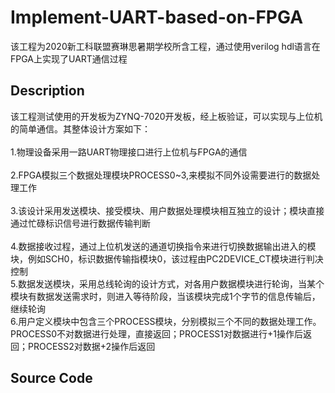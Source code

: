 # Implement-UART-based-on-FPGA
该工程为2020新工科联盟赛琳思暑期学校所含工程，通过使用verilog hdl语言在FPGA上实现了UART通信过程<br>
## Description
该工程测试使用的开发板为ZYNQ-7020开发板，经上板验证，可以实现与上位机的简单通信。其整体设计方案如下：<br><br>
  1.物理设备采用一路UART物理接口进行上位机与FPGA的通信<br><br>
  2.FPGA模拟三个数据处理模块PROCESS0~3,来模拟不同外设需要进行的数据处理工作<br><br>
  3.该设计采用发送模块、接受模块、用户数据处理模块相互独立的设计；模块直接通过忙碌标识信号进行数据传输判断<br><br>
  4.数据接收过程，通过上位机发送的通道切换指令来进行切换数据输出进入的模块，例如SCH0，标识数据传输指模块0，该过程由PC2DEVICE_CT模块进行判决控制<br>
  5.数据发送模块，采用总线轮询的设计方式，对各用户数据模块进行轮询，当某个模块有数据发送需求时，则进入等待阶段，当该模块完成1个字节的信息传输后，继续轮询<br>
  6.用户定义模块中包含三个PROCESS模块，分别模拟三个不同的数据处理工作。PROCESS0不对数据进行处理，直接返回；PROCESS1对数据进行+1操作后返回；PROCESS2对数据+2操作后返回<br>
## Source Code
